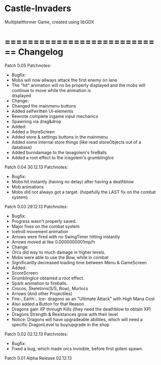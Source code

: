 Castle-Invaders
===============

Multiplattformer Game, created using libGDX


============================
Changelog
============================

Patch 0.05
Patchnotes:
- Bugfix:
 - Mobs will now allways attack the first enemy on lane
 - The "hit" animation will no be properly displayed and the mobs will continue to move while the animation is  
   displayed
- Change:
 - Changed the mainmenu buttons
 - Added selfwritten UI-elements
 - Rewrote complete ingame input mechanics
 - Spawning via drag&drop
- Added:
 - Added a StoreScreen
 - Added store & settings buttons in the mainmenu
 - Added some internal store things (like read storeObjects out of a database)
 - Added burndamage to the lavagolem's fireBalls
 - Added a root effect to the icegolem's grumblingIce


Patch 0.04 30.12.13
Patchnotes:
- Bugfix:
 - Mobs hit instantly (having no delay) after having a deathblow
 - Mob animations
 - Mobs did not always got a target. (hopefully the LAST fix on the combat system)
 

Patch 0.03 29.12.13
Patchnotes:
- Bugfix:
 - Progress wasn't properly saved.
 - Major fixes on the combat system
 - Icetroll movement animation
 - Arrows were fired with no SwingTimer hitting instantly
 - Arrows moved at like 0.0000000001mp/h
 - Change:
 - Orcs did way to much damage in higher levels.
 - Mobs were able to use the Bow, while in combat
 - Significantly decreased loading time between Menu & GameScreen
- Added:
 - ScoreScreen
 - GrumblingIce obtained a root effect.
 - Spark animation to fireballs.
 - Crocos, Skeletons(S/S, Bow), Murlocs
 - Arrows (And other Projectiles)
 - Fire-, Earth-, Ice- dragons as an "Ultimate Attack" with High Mana Cost
 - Also added a Button for that Reason
 - Dragons gain XP through Kills (they need the deathblow to obtain XP)
 - Dragons Strength & Resistances grow with their level
- Notice: Dragons will have upgradeable abilities, which will need a specific DragonLevel to buy/upgrade in the shop

Patch 0.02 02.12.13
Patchnotes:
- Bugfix:
 - Fixed a bug, which made orcs invisible, before first golem spawn.
 
Patch 0.01 Alpha Release 02.12.13
